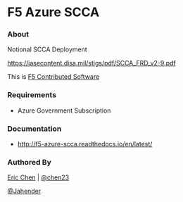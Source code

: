 F5 Azure SCCA
=============

### About

Notional SCCA Deployment

https://iasecontent.disa.mil/stigs/pdf/SCCA_FRD_v2-9.pdf

This is [F5 Contributed Software](https://support.f5.com/csp/article/K80012344)

### Requirements

* Azure Government Subscription

### Documentation

* http://f5-azure-scca.readthedocs.io/en/latest/

### Authored By

[Eric Chen](https://devcentral.f5.com/users/123940) | [@chen23](https://github.com/chen23)

[@Jahender](https://github.com/Jahender)
